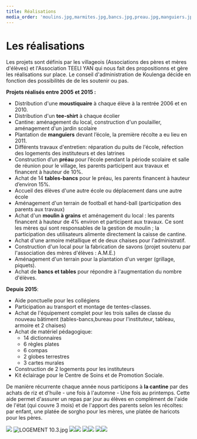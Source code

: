 ```yaml
---
title: Réalisations
media_order: 'moulins.jpg,marmites.jpg,bancs.jpg,preau.jpg,manguiers.jpg,puits.jpg,CM2 2.jpg,LOGEMENT 10.3.jpg'
---
```


# Les réalisations

Les projets sont définis par les villageois (Associations des pères et mères d'élèves) et l'Association TEELI YAN qui nous fait des propositionns et gère les réalisations sur place. Le conseil d'administration de Koulenga décide en fonction des possibilités de  de les soutenir ou pas.

**Projets réalisés entre 2005 et 2015 :**

- Distribution d'une **moustiquaire** à chaque élève à la rentrée 2006 et en 2010.
- Distribution d'un **tee-shirt** à chaque écolier
- Cantine: aménagement du local, construction d'un poulailler, aménagement d'un jardin scolaire
- Plantation de **manguiers** devant l’école, la première récolte a eu lieu en 2011.
- Différents travaux d'entretien: réparation du puits de l'école, réfection des logements des instituteurs et des latrines
- Construction d’un **préau** pour l’école pendant la période scolaire et salle de réunion pour le village, les parents participent aux travaux et financent à hauteur de 10%. 
- Achat de 14 **tables-bancs** pour le préau, les parents financent à hauteur d’environ 15%.
- Accueil des élèves d'une autre école ou déplacement dans une autre école
- Aménagement d'un terrain de football et hand-ball (participation des parents aux travaux)
- Achat d'un **moulin à grains** et aménagement du local : les parents financent à hauteur de 4% environ et participent aux travaux. Ce sont les mères qui sont responsables de la gestion de moulin ; la participation des utilisateurs alimente directement  la caisse de cantine.
- Achat d'une armoire métallique et de deux chaises pour l'administratif.
- Construction d'un local pour la fabrication de savons (projet soutenu par l'association des mères d'élèves : A.M.E.)
- Aménagement d'un terrain pour la plantation d'un verger (grillage, piquets).
- Achat de **bancs et tables** pour répondre à l'augmentation du nombre d'élèves.

**Depuis 2015**:

- Aide ponctuelle pour les collégiens
- Participation au transport et montage de tentes-classes.
- Achat de  l'équipement complet pour les trois  salles de classe du nouveau bâtiment (tables-bancs,bureau pour l'instituteur, tableau, armoire et 2 chaises)
- Achat de matériel pédagogique: 
    - 14 dictionnaires
	- 6 règles plates
	- 6 compas
	- 2 globes terrestres 
	- 3 cartes murales 
- Construction de 2 logements pour les instituteurs
- Kit éclairage pour le Centre de Soins et de Promotion Sociale.

De manière récurrente chaque année nous participons à **la cantine** par des achats de riz et d'huile - une fois à l'automne - Une fois  au printemps. Cette aide permet d'assurer un repas par jour au élèves en complément de l'aide de l'état (qui couvre 3 mois) et de l'apport des parents selon les récoltes: par enfant, une platée de sorgho pour les mères, une platée de haricots pour les pères.

![](CM2%202.jpg)  ![LOGEMENT 10.3.jpg](LOGEMENT%2010.3.jpg)
![](bancs.jpg)![](manguiers.jpg)
![](preau.jpg)![](puits.jpg)
![](moulins.jpg)![](marmites.jpg)
